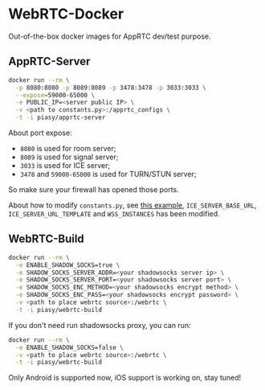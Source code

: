 # WebRTC-Docker

Out-of-the-box docker images for AppRTC dev/test purpose.

## AppRTC-Server

``` bash
docker run --rm \
  -p 8080:8080 -p 8089:8089 -p 3478:3478 -p 3033:3033 \
  --expose=59000-65000 \
  -e PUBLIC_IP=<server public IP> \
  -v <path to constants.py>:/apprtc_configs \
  -t -i piasy/apprtc-server
```

About port expose:

+ `8080` is used for room server;
+ `8089` is used for signal server;
+ `3033` is used for ICE server;
+ `3478` and `59000-65000` is used for TURN/STUN server;

So make sure your firewall has opened those ports.

About how to modify `constants.py`, see [this example](https://github.com/Piasy/apprtc-docker/blob/master/server/constants.py), `ICE_SERVER_BASE_URL`, `ICE_SERVER_URL_TEMPLATE` and `WSS_INSTANCES` has been modified.

## WebRTC-Build

``` bash
docker run --rm \
  -e ENABLE_SHADOW_SOCKS=true \
  -e SHADOW_SOCKS_SERVER_ADDR=<your shadowsocks server ip> \
  -e SHADOW_SOCKS_SERVER_PORT=<your shadowsocks server port> \
  -e SHADOW_SOCKS_ENC_METHOD=<your shadowsocks encrypt method> \
  -e SHADOW_SOCKS_ENC_PASS=<your shadowsocks encrypt password> \
  -v <path to place webrtc source>:/webrtc \
  -t -i piasy/webrtc-build
```

If you don't need run shadowsocks proxy, you can run:

``` bash
docker run --rm \
  -e ENABLE_SHADOW_SOCKS=false \
  -v <path to place webrtc source>:/webrtc \
  -t -i piasy/webrtc-build
```

Only Android is supported now, iOS support is working on, stay tuned!
